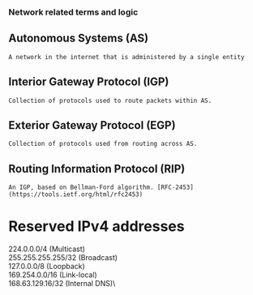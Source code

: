### Network related terms and logic


## Autonomous Systems (AS)
	A network in the internet that is administered by a single entity

## Interior Gateway Protocol (IGP)
	Collection of protocols used to route packets within AS.

## Exterior Gateway Protocol (EGP)
	Collection of protocols used from routing across AS.

## Routing Information Protocol (RIP)
	An IGP, based on Bellman-Ford algorithm. [RFC-2453] (https://tools.ietf.org/html/rfc2453)



Reserved IPv4 addresses
=======================

224.0.0.0/4 (Multicast)\
255.255.255.255/32 (Broadcast)\
127.0.0.0/8 (Loopback)\
169.254.0.0/16 (Link-local)\
168.63.129.16/32 (Internal DNS)\
